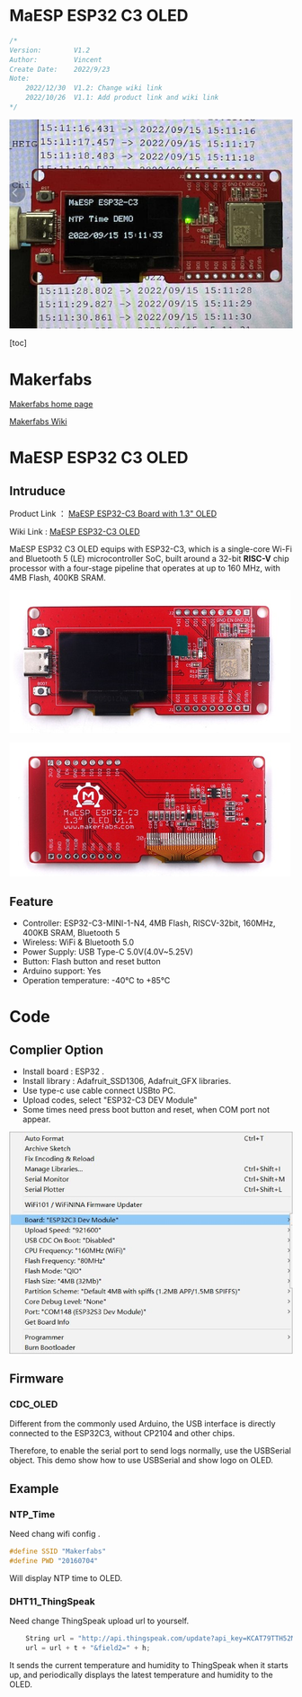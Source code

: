 # MaESP ESP32 C3 OLED

```c++
/*
Version:		V1.2
Author:			Vincent
Create Date:	2022/9/23
Note:
	2022/12/30	V1.2: Change wiki link
	2022/10/26	V1.1: Add product link and wiki link
*/
```
![](md_pic/main.jpg)


[toc]

# Makerfabs

[Makerfabs home page](https://www.makerfabs.com/)

[Makerfabs Wiki](https://wiki.makerfabs.com/)

# MaESP ESP32 C3 OLED
## Intruduce

Product Link ： [MaESP ESP32-C3 Board with 1.3" OLED](https://www.makerfabs.com/maesp-esp32-c3-board-with-1-3-oled.html)

Wiki Link : [MaESP ESP32-C3 OLED](https://wiki.makerfabs.com/MaESP_ESP32_C3_OLED.html)

MaESP ESP32 C3 OLED equips with ESP32-C3, which is a single-core Wi-Fi and Bluetooth 5 (LE) microcontroller SoC, built around a 32-bit **RISC-V** chip processor with a four-stage pipeline that operates at up to 160 MHz, with 4MB Flash, 400KB SRAM. 



![back](md_pic/back.jpg)

![back2](md_pic/back2.jpg)

## Feature

- Controller: ESP32-C3-MINI-1-N4, 4MB Flash, RISCV-32bit, 160MHz, 400KB SRAM, Bluetooth 5
- Wireless: WiFi & Bluetooth 5.0
- Power Supply: USB Type-C 5.0V(4.0V~5.25V)
- Button: Flash button and reset button
- Arduino support: Yes
- Operation temperature: -40℃ to +85℃



# Code

## Complier Option

- Install board : ESP32 .
- Install library : Adafruit_SSD1306, Adafruit_GFX libraries. 
- Use type-c use cable connect USBto PC.
- Upload codes, select "ESP32-C3 DEV Module"
- Some times need press boot button and reset, when COM port not appear.

![comp](md_pic/comp.jpg)



## Firmware

### CDC_OLED

Different from the commonly used Arduino, the USB interface is directly connected to the ESP32C3, without CP2104 and other chips.

 Therefore, to enable the serial port to send logs normally, use the USBSerial object. This demo show how to use USBSerial and show logo on OLED.

## Example

### NTP_Time

Need chang wifi config .

```c++
#define SSID "Makerfabs"
#define PWD "20160704"
```

Will display NTP time to OLED.



### DHT11_ThingSpeak

Need change ThingSpeak upload url to yourself.

```c++
    String url = "http://api.thingspeak.com/update?api_key=KCAT79TTH52MG7EA&field1=";
    url = url + t + "&field2=" + h;
```

It sends the current temperature and humidity to ThingSpeak when it starts up, and periodically displays the latest temperature and humidity to the OLED.

 

